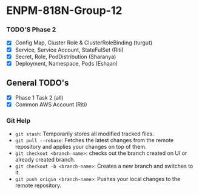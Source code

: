 # ENPM-818N-Group-12

### TODO'S Phase 2
- [x] Config Map, Cluster Role & ClusterRoleBinding (turgut)
- [x] Service, Service Account, StateFulSet (Riti)
- [x] Secret, Role, PodDistribution (Sharanya)
- [x] Deployment, Namespace, Pods (Eshaan)

## General TODO's
- [x] Phase 1 Task 2 (all)
- [x] Common AWS Account (Riti)

### Git Help
- `git stash`: Temporarily stores all modified tracked files.
- `git pull --rebase`: Fetches the latest changes from the remote repository and applies your changes on top of them.
- `git checkout <branch-name>`: checks out the branch created on UI or already created branch.
- `git checkout -b <branch-name>`: Creates a new branch and switches to it.
- `git push origin <branch-name>`: Pushes your local changes to the remote repository.
